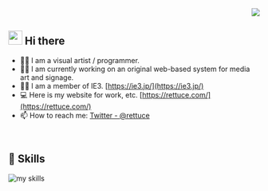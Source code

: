 <!--
## Hi there 👋

**rettuce/rettuce** is a ✨ _special_ ✨ repository because its `README.md` (this file) appears on your GitHub profile.

Here are some ideas to get you started:

- 🔭 I’m currently working on ...
- 🌱 I’m currently learning ...
- 👯 I’m looking to collaborate on ...
- 🤔 I’m looking for help with ...
- 💬 Ask me about ...
- 📫 How to reach me: ...
- 😄 Pronouns: ...
- ⚡ Fun fact: ...
-->

<!-- 1. GitHub usernameを変更 -->
<div align="right">
  <img src="https://komarev.com/ghpvc/?username=rettuce" />
</div>


<!-- 2. プロフィールや連絡先を変更 -->
## <img src="https://media.giphy.com/media/hvRJCLFzcasrR4ia7z/giphy.gif" width="28"> Hi there

- 🧑‍💻 I am a visual artist / programmer.
- 🧑‍💻 I am currently working on an original web-based system for media art and signage.
- 🧑‍💻 I am a member of IE3. [https://ie3.jp/](https://ie3.jp/)
- 💻 Here is my website for work, etc. [https://rettuce.com/](https://rettuce.com/)
- 📫 How to reach me: [Twitter - @rettuce](https://twitter.com/rettuce)
<br>


<!-- 3. 好きな技術スタックに変更 -->
<!-- ライトモート：theme=light, ダークモート：theme=dark -->
<!-- アイコンの選択肢一覧：https://arc.net/l/quote/zizyykfh -->
## 🌱 Skills
<img alt="my skills" src="https://skillicons.dev/icons?theme=dark&perline=13&i=cpp,vue,nuxtjs,threejs,pinia,rust,tauri,electron,vite,nodejs,p5js,raspberrypi,tailwind,sass,ts,js,html,css,github,gitlab,vscode,figma,blender,arduino,apple" />
<br>




